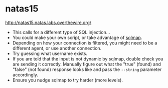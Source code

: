 # natas15

http://natas15.natas.labs.overthewire.org/

* This calls for a different type of SQL injection...
* You could make your own script, or take advantage of [sqlmap](http://sqlmap.org/).
* Depending on how your connection is filtered, you might need to be a different agent, or use another connection.
* Try guessing what username exists.
* If you are told that the input is not dynamic by sqlmap, double check you are sending it correctly. Manually figure out what the "true" (found) and "false" (not found) response looks like and pass the `--string` parameter accordingly.
* Ensure you nudge sqlmap to try harder (more levels).
